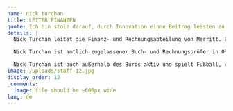 ```yaml
---
name: nick turchan
title: LEITER FINANZEN
quote: Ich bin stolz darauf, durch Innovation einne Beitrag leisten zu können. Ich möchte Aufgaben stets möglichst effizient und effektiv erledigen, damit sich die Geschäftsführer eben auf die Führung der Geschäfte konzentrieren können.
details: |
  Nick Turchan leitet die Finanz- und Rechnungsabteilung von Merritt. Er berät als strategischer Partner die Unternehmensleitung und steht auch anderen Abteilungsleitern beratend zur Seite. Darüber hinaus kümmert er sich um sämtliche Finanz- und Buchhaltungsfragen bei der Integration neu erworbener Unternehmen.

  Nick Turchan ist amtlich zugelassener Buch- und Rechnungsprüfer in Ohio und bringt seine 13-jährige Erfahrung mit finanziellen und betrieblichen Abläufen aus früheren Tätigkeiten in zahlreichen Branchen bei Merritt ein. Seine frühren Positionen als Senior Auditor bei Ernst & Young, als Corporate Accounting Manager und Auditor bei der Anthony & Sylva Pools Corporation, als Director of Finance für Cleveland Cavaliers und als Director of Accounting Operations für die Sportrechtevermarktungsgruppe IMG haben ihn optimal auf die schnelllebigen und in stetigem Wandel befindlichen Betriebsabläufe bei Merritt vorbereitet.

  Nick Turchan ist auch außerhalb des Büros aktiv und spielt Fußball, Volleyball und Softball. Sein Herz schlägt für Sportler und Mannschaften aus Cleveland. Nick Turchan hat zwei Söhne und lebt mit seiner Frau in Chagrin Falls.
image: /uploads/staff-12.jpg
display_order: 12
_comments:
  image: file should be ~600px wide
lang: de
---
```


